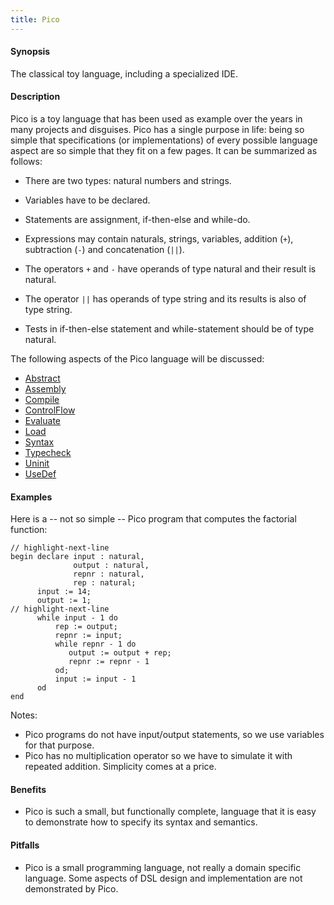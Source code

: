 ```yaml
---
title: Pico
---
```


#### Synopsis

The classical toy language, including a specialized IDE.

#### Description

Pico is a toy language that has been used as example over the years in many projects and disguises.
Pico has a single purpose in life: being so simple that specifications (or implementations) of every possible language aspect are so simple that they fit on a few pages. It can be summarized as follows:

*  There are two types: natural numbers and strings.

*  Variables have to be declared.

*  Statements are assignment, if-then-else and while-do.

*  Expressions may contain naturals, strings, variables, addition (`+`), subtraction (`-`) and concatenation (`||`).

*  The operators `+` and `-` have operands of type natural and their result is natural.

*  The operator `||` has operands of type string and its results is also of type string.

*  Tests in if-then-else statement and while-statement should be of type natural.


The following aspects of the Pico language will be discussed:

* [Abstract](../../../Recipes/Languages/Pico/Abstract/index.md)
* [Assembly](../../../Recipes/Languages/Pico/Assembly/index.md)
* [Compile](../../../Recipes/Languages/Pico/Compile/index.md)
* [ControlFlow](../../../Recipes/Languages/Pico/ControlFlow/index.md)
* [Evaluate](../../../Recipes/Languages/Pico/Evaluate/index.md)
* [Load](../../../Recipes/Languages/Pico/Load/index.md)
* [Syntax](../../../Recipes/Languages/Pico/Syntax/index.md)
* [Typecheck](../../../Recipes/Languages/Pico/Typecheck/index.md)
* [Uninit](../../../Recipes/Languages/Pico/Uninit/index.md)
* [UseDef](../../../Recipes/Languages/Pico/UseDef/index.md)

#### Examples

Here is a -- not so simple -- Pico program that computes the factorial function:


```rascal,lineNumbers
// highlight-next-line
begin declare input : natural, 
              output : natural,           
              repnr : natural,
              rep : natural;
      input := 14;
      output := 1;
// highlight-next-line
      while input - 1 do 
          rep := output;
          repnr := input;
          while repnr - 1 do
             output := output + rep;
             repnr := repnr - 1
          od;
          input := input - 1
      od
end
```

Notes:
	
* Pico programs do not have input/output statements, so we use variables for that purpose.
* Pico has no multiplication operator so we have to simulate it with repeated addition. Simplicity comes at a price.

#### Benefits

* Pico is such a small, but functionally complete, language that it is easy to demonstrate how to specify its syntax and semantics.

#### Pitfalls

* Pico is a small programming language, not really a domain specific language. Some aspects of DSL design and implementation are not demonstrated by Pico.

